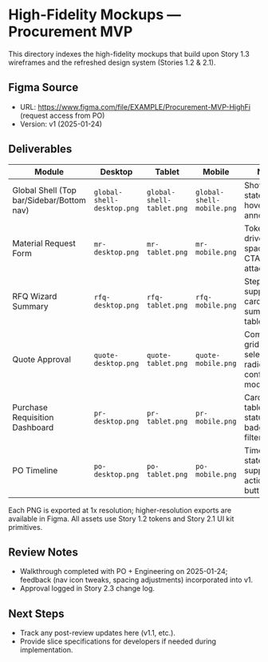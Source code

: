 # High-Fidelity Mockups — Procurement MVP

This directory indexes the high-fidelity mockups that build upon Story 1.3 wireframes and the refreshed design system (Stories 1.2 & 2.1).

## Figma Source
- URL: https://www.figma.com/file/EXAMPLE/Procurement-MVP-HighFi (request access from PO)
- Version: v1 (2025-01-24)

## Deliverables

| Module | Desktop | Tablet | Mobile | Notes |
|--------|---------|--------|--------|-------|
| Global Shell (Top bar/Sidebar/Bottom nav) | `global-shell-desktop.png` | `global-shell-tablet.png` | `global-shell-mobile.png` | Shows nav states, hover/focus annotations. |
| Material Request Form | `mr-desktop.png` | `mr-tablet.png` | `mr-mobile.png` | Token-driven spacing, CTA states, attachments. |
| RFQ Wizard Summary | `rfq-desktop.png` | `rfq-tablet.png` | `rfq-mobile.png` | Stepper, supplier cards, summary table. |
| Quote Approval | `quote-desktop.png` | `quote-tablet.png` | `quote-mobile.png` | Comparison grid, selection radios, confirmation modal. |
| Purchase Requisition Dashboard | `pr-desktop.png` | `pr-tablet.png` | `pr-mobile.png` | Cards, tables, status badges, filters. |
| PO Timeline | `po-desktop.png` | `po-tablet.png` | `po-mobile.png` | Timeline states, supplier actions, CTA buttons. |

Each PNG is exported at 1x resolution; higher-resolution exports are available in Figma. All assets use Story 1.2 tokens and Story 2.1 UI kit primitives.

## Review Notes
- Walkthrough completed with PO + Engineering on 2025-01-24; feedback (nav icon tweaks, spacing adjustments) incorporated into v1.
- Approval logged in Story 2.3 change log.

## Next Steps
- Track any post-review updates here (v1.1, etc.).
- Provide slice specifications for developers if needed during implementation.
